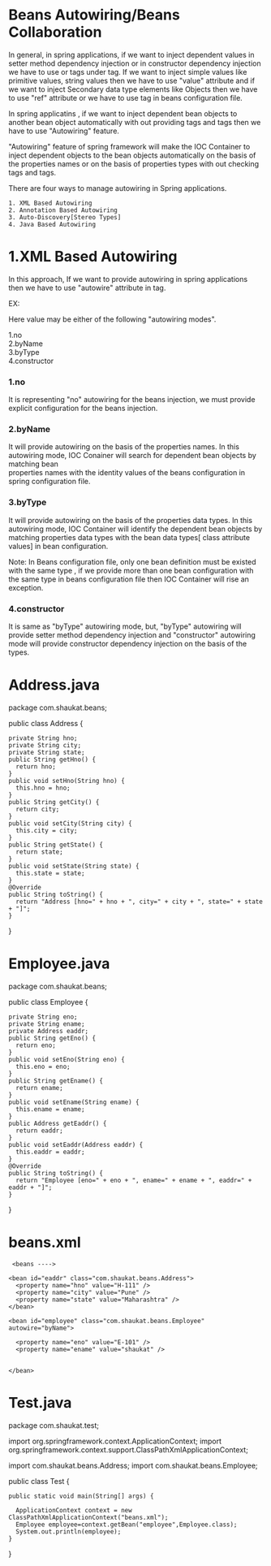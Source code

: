 # Beans Autowiring/Beans Collaboration

  In general, in spring applications, if we want to inject dependent values in setter
  method dependency injection or in constructor dependency injection we have to use
  <property> or <constructor-arg> tags under <bean> tag. If we want to inject simple
  values like primitive values, string values then we have to use "value" attribute and if
  we want to inject Secondary data type elements like Objects then we have to use "ref"
  attribute or we have to use <ref> tag in beans configuration file.  

  In spring applicatins , if we want to inject dependent bean objects to another bean
  object automatically with out providing <property> tags and <constructor-arg> tags
  then we have to use "Autowiring" feature.  

  "Autowiring" feature of spring framework will make the IOC Container to inject
  dependent objects to the bean objects automatically on the basis of the properties
  names or on the basis of properties types with out checking <property> tags and
  <constructor-arg> tags.  

  There are four ways to manage autowiring in Spring applications.  

    1. XML Based Autowiring
    2. Annotation Based Autowiring
    3. Auto-Discovery[Stereo Types]
    4. Java Based Autowiring
  
# 1.XML Based Autowiring
    
  In this approach, If we want to provide autowiring in spring applications then we have to use "autowire" attribute in <bean> tag.  
 
  EX:
  <bean id="--" class="--" autowire="value">   
   
  Here value may be either of the following "autowiring modes".   
    
  1.no  
  2.byName  
  3.byType  
  4.constructor  
    
### 1.no
    
It is representing "no" autowiring for the beans injection, we must provide explicit
configuration for the beans injection. 
    
    
### 2.byName
    
It will provide autowiring on the basis of the properties names. In this autowiring
mode, IOC Conainer will search for dependent bean objects by matching bean  
properties names with the identity values of the beans configuration in spring
configuration file.  
    
### 3.byType
It will provide autowiring on the basis of the properties data types. In this autowiring
mode, IOC Container will identify the dependent bean objects by matching properties
data types with the bean data types[ class attribute values] in bean configuration.  
    
Note: In Beans configuration file, only one bean definition must be existed with the
same type , if we provide more than one bean configuration with the same type in
beans configuration file then IOC Container will rise an exception.  
    
### 4.constructor
    
It is same as "byType" autowiring mode, but, "byType" autowiring will provide setter
method dependency injection and "constructor" autowiring mode will provide
constructor dependency injection on the basis of the types.  
    
# Address.java
    
  package com.shaukat.beans;

  public class Address {

    private String hno;
    private String city;
    private String state;
    public String getHno() {
      return hno;
    }
    public void setHno(String hno) {
      this.hno = hno;
    }
    public String getCity() {
      return city;
    }
    public void setCity(String city) {
      this.city = city;
    }
    public String getState() {
      return state;
    }
    public void setState(String state) {
      this.state = state;
    }
    @Override
    public String toString() {
      return "Address [hno=" + hno + ", city=" + city + ", state=" + state + "]";
    }


  }
    
# Employee.java
    
  package com.shaukat.beans;

  public class Employee {

    private String eno;
    private String ename;
    private Address eaddr;
    public String getEno() {
      return eno;
    }
    public void setEno(String eno) {
      this.eno = eno;
    }
    public String getEname() {
      return ename;
    }
    public void setEname(String ename) {
      this.ename = ename;
    }
    public Address getEaddr() {
      return eaddr;
    }
    public void setEaddr(Address eaddr) {
      this.eaddr = eaddr;
    }
    @Override
    public String toString() {
      return "Employee [eno=" + eno + ", ename=" + ename + ", eaddr=" + eaddr + "]";
    }


  }
    
# beans.xml

     <beans ---->

    <bean id="eaddr" class="com.shaukat.beans.Address">
      <property name="hno" value="H-111" />
      <property name="city" value="Pune" />
      <property name="state" value="Maharashtra" />
    </bean>

    <bean id="employee" class="com.shaukat.beans.Employee" autowire="byName">

      <property name="eno" value="E-101" />
      <property name="ename" value="shaukat" />


    </bean>

  </beans>
   
# Test.java
    
  package com.shaukat.test;

  import org.springframework.context.ApplicationContext;
  import org.springframework.context.support.ClassPathXmlApplicationContext;

  import com.shaukat.beans.Address;
  import com.shaukat.beans.Employee;

  public class Test {

    public static void main(String[] args) {

      ApplicationContext context = new ClassPathXmlApplicationContext("beans.xml");
      Employee employee=context.getBean("employee",Employee.class);
      System.out.println(employee);
    }
  }
